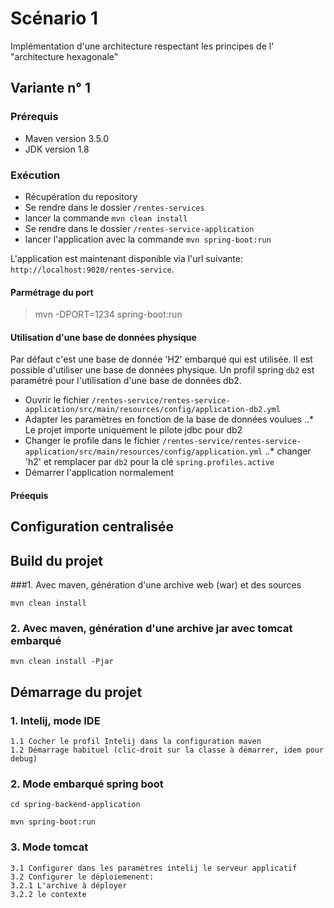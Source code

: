 # Scénario 1
Implémentation d'une architecture respectant les principes de l' "architecture hexagonale"

## Variante n° 1
### Prérequis
* Maven version 3.5.0
* JDK version 1.8

### Exécution
* Récupération du repository
* Se rendre dans le dossier `/rentes-services`
* lancer la commande `mvn clean install`
* Se rendre dans le dossier `/rentes-service-application`
* lancer l'application avec la commande `mvn spring-boot:run`

L'application est maintenant disponible via l'url suivante: `http://localhost:9020/rentes-service`. 

#### Parmétrage du port
> mvn -DPORT=1234 spring-boot:run 

#### Utilisation d'une base de données physique
Par défaut c'est une base de donnée 'H2' embarqué qui est utilisée. Il est possible d'utiliser une base de données physique. 
Un profil spring `db2` est paramétré pour l'utilisation d'une base de données db2. 

* Ouvrir le fichier `/rentes-service/rentes-service-application/src/main/resources/config/application-db2.yml`
* Adapter les paramètres en fonction de la base de données voulues
..* Le projet importe uniquement le pilote jdbc pour db2
* Changer le profile dans le fichier `/rentes-service/rentes-service-application/src/main/resources/config/application.yml`
..* changer 'h2' et remplacer par `db2` pour la clé `spring.profiles.active`
* Démarrer l'application normalement

#### Préequis

## Configuration centralisée

## Build du projet
###1. Avec maven, génération d'une archive web (war) et des sources
```
mvn clean install
```

### 2. Avec maven, génération d'une archive jar avec tomcat embarqué
```
mvn clean install -Pjar
```

## Démarrage du projet
### 1. Intelij, mode IDE
```
1.1 Cocher le profil Intelij dans la configuration maven
1.2 Démarrage habituel (clic-droit sur la classe à démarrer, idem pour debug)
```

### 2. Mode embarqué spring boot
```
cd spring-backend-application

mvn spring-boot:run
```

### 3. Mode tomcat
```
3.1 Configurer dans les paramètres intelij le serveur applicatif
3.2 Configurer le déploiemenent:
3.2.1 L'archive à déployer
3.2.2 le contexte
```
